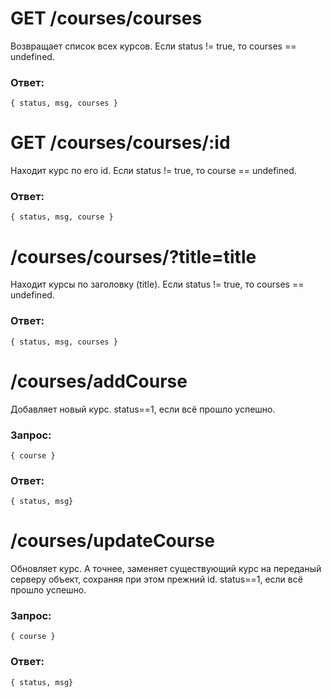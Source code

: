 # GET /courses/courses
Возвращает список всех курсов. Если status != true, то courses == undefined.
### Ответ:
`{ status, msg, courses }`

# GET /courses/courses/:id
Находит курс по его id. Если status != true, то course == undefined.
### Ответ:  
`{ status, msg, course }`

# /courses/courses/?title=title
Находит курсы по заголовку (title). Если status != true, то courses == undefined.
### Ответ:
`{ status, msg, courses }`

# /courses/addCourse
Добавляет новый курс. status==1, если всё прошло успешно.
### Запрос: 
`{ course }`
### Ответ:
`{ status, msg}`

# /courses/updateCourse
Обновляет курс. А точнее, заменяет существующий курс на переданый серверу объект, сохраняя при этом прежний id. status==1, если всё прошло успешно.
### Запрос: 
`{ course }`
### Ответ:
`{ status, msg}`
